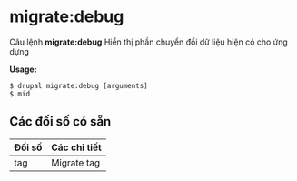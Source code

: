 # migrate:debug
Câu lệnh **migrate:debug** Hiển thị phần chuyển đổi dữ liệu hiện có cho ứng dựng

**Usage:**
```
$ drupal migrate:debug [arguments] 
$ mid  
```

## Các đối số có sẵn
Đối số | Các chi tiết
---------|-------------
tag | Migrate tag
